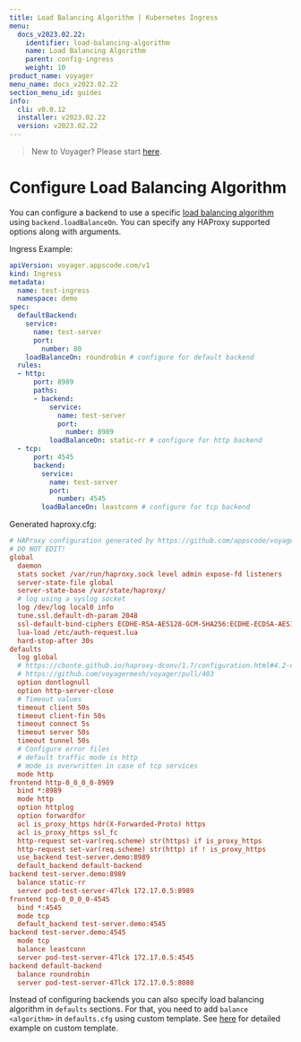 ```yaml
---
title: Load Balancing Algorithm | Kubernetes Ingress
menu:
  docs_v2023.02.22:
    identifier: load-balancing-algorithm
    name: Load Balancing Algorithm
    parent: config-ingress
    weight: 10
product_name: voyager
menu_name: docs_v2023.02.22
section_menu_id: guides
info:
  cli: v0.0.12
  installer: v2023.02.22
  version: v2023.02.22
---
```


> New to Voyager? Please start [here](/docs/v2023.02.22/concepts/overview).

# Configure Load Balancing Algorithm

You can configure a backend to use a specific [load balancing algorithm](https://cbonte.github.io/haproxy-dconv/1.9/configuration.html#balance) using `backend.loadBalanceOn`. You can specify any HAProxy supported options along with arguments.

Ingress Example:

```yaml
apiVersion: voyager.appscode.com/v1
kind: Ingress
metadata:
  name: test-ingress
  namespace: demo
spec:
  defaultBackend:
    service:
      name: test-server
      port:
        number: 80
    loadBalanceOn: roundrobin # configure for default backend
  rules:
  - http:
      port: 8989
      paths:
      - backend:
          service:
            name: test-server
            port:
              number: 8989
          loadBalanceOn: static-rr # configure for http backend
  - tcp:
      port: 4545
      backend:
        service:
          name: test-server
          port:
            number: 4545
        loadBalanceOn: leastconn # configure for tcp backend
```

Generated haproxy.cfg:

```ini
# HAProxy configuration generated by https://github.com/appscode/voyager
# DO NOT EDIT!
global
  daemon
  stats socket /var/run/haproxy.sock level admin expose-fd listeners
  server-state-file global
  server-state-base /var/state/haproxy/
  # log using a syslog socket
  log /dev/log local0 info
  tune.ssl.default-dh-param 2048
  ssl-default-bind-ciphers ECDHE-RSA-AES128-GCM-SHA256:ECDHE-ECDSA-AES128-GCM-SHA256:ECDHE-RSA-AES256-GCM-SHA384:ECDHE-ECDSA-AES256-GCM-SHA384:DHE-RSA-AES128-GCM-SHA256:DHE-DSS-AES128-GCM-SHA256:kEDH+AESGCM:ECDHE-RSA-AES128-SHA256:ECDHE-ECDSA-AES128-SHA256:ECDHE-RSA-AES128-SHA:ECDHE-ECDSA-AES128-SHA:ECDHE-RSA-AES256-SHA384:ECDHE-ECDSA-AES256-SHA384:ECDHE-RSA-AES256-SHA:ECDHE-ECDSA-AES256-SHA:DHE-RSA-AES128-SHA256:DHE-RSA-AES128-SHA:DHE-DSS-AES128-SHA256:DHE-RSA-AES256-SHA256:DHE-DSS-AES256-SHA:DHE-RSA-AES256-SHA:!aNULL:!eNULL:!EXPORT:!DES:!RC4:!3DES:!MD5:!PSK
  lua-load /etc/auth-request.lua
  hard-stop-after 30s
defaults
  log global
  # https://cbonte.github.io/haproxy-dconv/1.7/configuration.html#4.2-option%20abortonclose
  # https://github.com/voyagermesh/voyager/pull/403
  option dontlognull
  option http-server-close
  # Timeout values
  timeout client 50s
  timeout client-fin 50s
  timeout connect 5s
  timeout server 50s
  timeout tunnel 50s
  # Configure error files
  # default traffic mode is http
  # mode is overwritten in case of tcp services
  mode http
frontend http-0_0_0_0-8989
  bind *:8989  
  mode http
  option httplog
  option forwardfor
  acl is_proxy_https hdr(X-Forwarded-Proto) https
  acl is_proxy_https ssl_fc
  http-request set-var(req.scheme) str(https) if is_proxy_https
  http-request set-var(req.scheme) str(http) if ! is_proxy_https
  use_backend test-server.demo:8989 
  default_backend default-backend
backend test-server.demo:8989
  balance static-rr
  server pod-test-server-47lck 172.17.0.5:8989        
frontend tcp-0_0_0_0-4545
  bind *:4545     
  mode tcp
  default_backend test-server.demo:4545
backend test-server.demo:4545
  mode tcp
  balance leastconn
  server pod-test-server-47lck 172.17.0.5:4545     
backend default-backend
  balance roundrobin
  server pod-test-server-47lck 172.17.0.5:8080
```

Instead of configuring backends you can also specify load balancing algorithm in `defaults` sections. For that, you need to add `balance <algorithm>` in `defaults.cfg` using custom template. See [here](/docs/v2023.02.22/guides/ingress/configuration/custom-templates) for detailed example on custom template.
